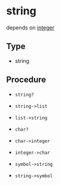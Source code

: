 # string

depends on [integer](integer)

## Type

+ string

## Procedure

+ `string?`
+ `string->list`
+ `list->string`

+ `char?`
+ `char->integer`
+ `integer->char`

+ `symbol->string`
+ `string->symbol`